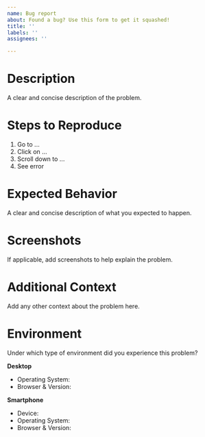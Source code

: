 ```yaml
---
name: Bug report
about: Found a bug? Use this form to get it squashed!
title: ''
labels: ''
assignees: ''

---
```


# Description 
A clear and concise description of the problem.

# Steps to Reproduce
1. Go to ...
2. Click on ...
3. Scroll down to ...
4. See error

# Expected Behavior
A clear and concise description of what you expected to happen.

# Screenshots
If applicable, add screenshots to help explain the problem.

# Additional Context
Add any other context about the problem here.

# Environment
Under which type of environment did you experience this problem?

**Desktop**
 - Operating System:
 - Browser & Version:

**Smartphone**
 - Device:
 - Operating System:
 - Browser & Version:
